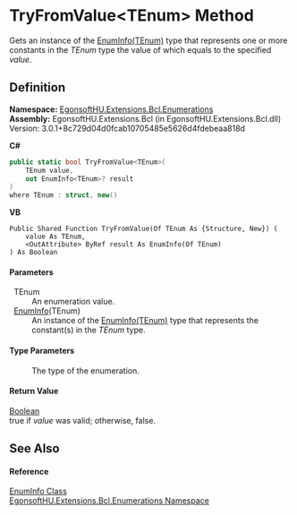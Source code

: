 # TryFromValue&lt;TEnum&gt; Method


Gets an instance of the <a href="T_EgonsoftHU_Extensions_Bcl_Enumerations_EnumInfo_1.md">EnumInfo(TEnum)</a> type that represents one or more constants in the *TEnum* type the value of which equals to the specified *value*.



## Definition
**Namespace:** <a href="N_EgonsoftHU_Extensions_Bcl_Enumerations.md">EgonsoftHU.Extensions.Bcl.Enumerations</a>  
**Assembly:** EgonsoftHU.Extensions.Bcl (in EgonsoftHU.Extensions.Bcl.dll) Version: 3.0.1+8c729d04d0fcab10705485e5626d4fdebeaa818d

**C#**
``` C#
public static bool TryFromValue<TEnum>(
	TEnum value,
	out EnumInfo<TEnum>? result
)
where TEnum : struct, new()

```
**VB**
``` VB
Public Shared Function TryFromValue(Of TEnum As {Structure, New}) ( 
	value As TEnum,
	<OutAttribute> ByRef result As EnumInfo(Of TEnum)
) As Boolean
```



#### Parameters
<dl><dt>  TEnum</dt><dd>An enumeration value.</dd><dt>  <a href="T_EgonsoftHU_Extensions_Bcl_Enumerations_EnumInfo_1.md">EnumInfo</a>(TEnum)</dt><dd>An instance of the <a href="T_EgonsoftHU_Extensions_Bcl_Enumerations_EnumInfo_1.md">EnumInfo(TEnum)</a> type that represents the constant(s) in the <em>TEnum</em> type.</dd></dl>

#### Type Parameters
<dl><dt /><dd>The type of the enumeration.</dd></dl>

#### Return Value
<a href="https://learn.microsoft.com/dotnet/api/system.boolean" target="_blank" rel="noopener noreferrer">Boolean</a>  
true if *value* was valid; otherwise, false.

## See Also


#### Reference
<a href="T_EgonsoftHU_Extensions_Bcl_Enumerations_EnumInfo.md">EnumInfo Class</a>  
<a href="N_EgonsoftHU_Extensions_Bcl_Enumerations.md">EgonsoftHU.Extensions.Bcl.Enumerations Namespace</a>  
